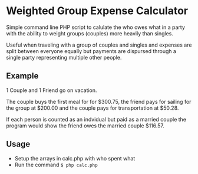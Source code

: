 Weighted Group Expense Calculator
===========================

Simple command line PHP script to calulate the who owes what in a party with the ability to weight
groups (couples) more heavily than singles.

Useful when traveling with a group of couples and singles and expenses are split between everyone
equally but payments are dispursed through a single party representing multiple other people.

Example
-------
1 Couple and 1 Friend go on vacation.

The couple buys the first meal for for $300.75, the friend pays for sailing for the group at $200.00 and the couple pays for transportation at $50.28.

If each person is counted as an indvidual but paid as a married couple the program would show
the friend owes the married couple $116.57.

Usage
-------
* Setup the arrays in calc.php with who spent what
* Run the command `$ php calc.php`
